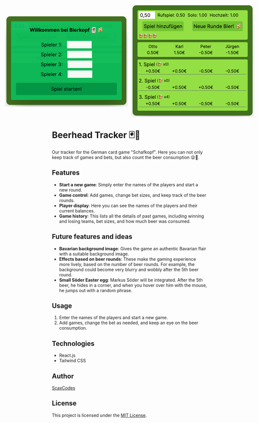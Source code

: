 <div style="display: flex; align-items: center; justify-content: center; gap: 10px;">
    <img src="readme-img/welcome.png" alt="Start screen">
    <img src="readme-img/game.png" alt="Game screen">
</div>

# Beerhead Tracker 🃏🍻

Our tracker for the German card game "Schafkopf". Here you can not only keep track of games and bets, but also count the beer consumption 😜🍻.

## Features

- **Start a new game**: Simply enter the names of the players and start a new round.
- **Game control**: Add games, change bet sizes, and keep track of the beer rounds.
- **Player display**: Here you can see the names of the players and their current balances.
- **Game history**: This lists all the details of past games, including winning and losing teams, bet sizes, and how much beer was consumed.

## Future features and ideas

- **Bavarian background image**: Gives the game an authentic Bavarian flair with a suitable background image.
- **Effects based on beer rounds**: These make the gaming experience more lively, based on the number of beer rounds. For example, the background could become very blurry and wobbly after the 5th beer round.
- **Small Söder Easter egg**: Markus Söder will be integrated. After the 5th beer, he hides in a corner, and when you hover over him with the mouse, he jumps out with a random phrase.

## Usage

1. Enter the names of the players and start a new game.
2. Add games, change the bet as needed, and keep an eye on the beer consumption.

## Technologies

- React.js
- Tailwind CSS

## Author

[ScaxCodes](https://github.com/ScaxCodes)

## License

This project is licensed under the [MIT License](https://opensource.org/licenses/MIT).
